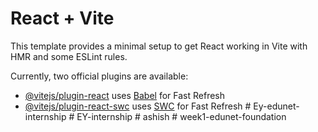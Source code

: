 # React + Vite

This template provides a minimal setup to get React working in Vite with HMR and some ESLint rules.

Currently, two official plugins are available:

- [@vitejs/plugin-react](https://github.com/vitejs/vite-plugin-react/blob/main/packages/plugin-react/README.md) uses [Babel](https://babeljs.io/) for Fast Refresh
- [@vitejs/plugin-react-swc](https://github.com/vitejs/vite-plugin-react-swc) uses [SWC](https://swc.rs/) for Fast Refresh
#   E y - e d u n e t - i n t e r n s h i p  
 #   E Y - i n t e r n s h i p  
 #   a s h i s h  
 #   w e e k 1 - e d u n e t - f o u n d a t i o n  
 